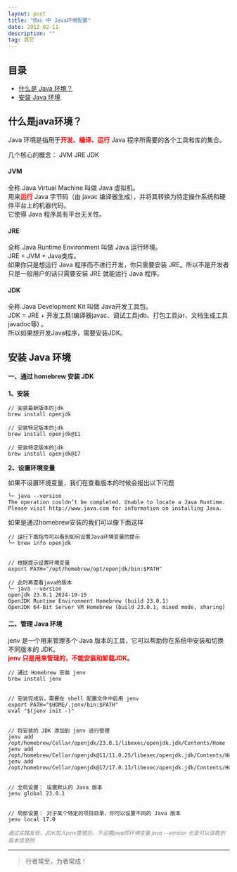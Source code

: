 ```yaml
---
layout: post
title: "Mac 中 Java环境配置"
date: 2012-02-11
description: ""
tag: 其它
---
```





## 目录
- [什么是 Java 环境？](#content1)   
- [安装 Java 环境](#content2)   


## <a id="content1">什么是java环境？</a>


Java 环境是指用于<span style="color:red;font-weight:bold;">开发、编译、运行</span> Java 程序所需要的各个工具和库的集合。

几个核心的概念： JVM JRE  JDK   

#### **JVM**        
全称 Java Virtual Machine 叫做 Java 虚拟机。     
用来<span style="color:red;font-weight:bold;">运行</span> Java 字节码（由 javac 编译器生成），并将其转换为特定操作系统和硬件平台上的机器代码。        
它使得 Java 程序具有平台无关性。       

#### **JRE**     
全称 Java Runtime Environment 叫做 Java 运行环境。      
JRE = JVM + Java类库。  
如果你只是想运行 Java 程序而不进行开发，你只需要安装 JRE。所以不是开发者只是一般用户的话只需要安装 JRE 就能运行 Java 程序。     

#### **JDK**   
全称 Java Development Kit 叫做 Java开发工具包。    
JDK = JRE + 开发工具(编译器javac、调试工具jdb、打包工具jar、文档生成工具javadoc等) 。         
所以如果想开发Java程序，需要安装JDK。     



## <a id="content2">安装 Java 环境</a>

#### **一、通过 homebrew 安装 JDK**       

**1、安装**    
```text
// 安装最新版本的jdk
brew install openjdk

// 安装特定版本的jdk
brew install openjdk@11

// 安装特定版本的jdk
brew install openjdk@17
```

**2、设置环境变量**    

如果不设置环境变量，我们在查看版本的时候会报出以下问题
```text
╰─ java --version
The operation couldn’t be completed. Unable to locate a Java Runtime.
Please visit http://www.java.com for information on installing Java.
```

如果是通过homebrew安装的我们可以像下面这样    
```text
// 运行下面指令可以看到如何设置Java环境变量的提示
╰─ brew info openjdk


// 根据提示设置环境变量    
export PATH="/opt/homebrew/opt/openjdk/bin:$PATH"

// 此时再查看java的版本
╰─ java --version
openjdk 23.0.1 2024-10-15
OpenJDK Runtime Environment Homebrew (build 23.0.1)
OpenJDK 64-Bit Server VM Homebrew (build 23.0.1, mixed mode, sharing)
```

#### **二、管理 Java 环境**    

jenv 是一个用来管理多个 Java 版本的工具，它可以帮助你在系统中安装和切换不同版本的 JDK。   
<span style= "color:red;font-weight:bold;">jenv 只是用来管理的，不能安装和卸载JDK。</span>     

```text
// 通过 Homebrew 安装 jenv
brew install jenv


// 安装完成后，需要在 shell 配置文件中启用 jenv
export PATH="$HOME/.jenv/bin:$PATH"
eval "$(jenv init -)"


// 将安装的 JDK 添加到 jenv 进行管理    
jenv add /opt/homebrew/Cellar/openjdk/23.0.1/libexec/openjdk.jdk/Contents/Home
jenv add /opt/homebrew/Cellar/openjdk@11/11.0.25/libexec/openjdk.jdk/Contents/Home
jenv add /opt/homebrew/Cellar/openjdk@17/17.0.13/libexec/openjdk.jdk/Contents/Home


// 全局设置： 设置默认的 Java 版本
jenv global 23.0.1


// 局部设置： 对于某个特定的项目目录，你可以设置不同的 Java 版本
jenv local 17.0
```

<span style="color:gray;font-size:12;font-style:italic;">通过实践发现，JDK加入jenv管理后，不设置java的环境变量 java --version 也是可以读取到版本信息的</span>







----------
>  行者常至，为者常成！


